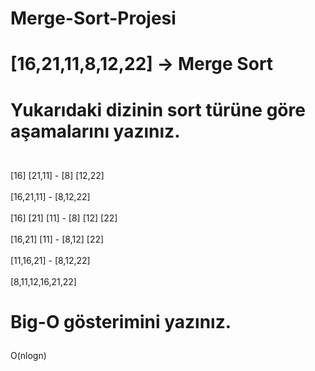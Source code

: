 # Merge-Sort-Projesi

<h1> [16,21,11,8,12,22] -> Merge Sort </h1>

# <p> Yukarıdaki dizinin sort türüne göre aşamalarını yazınız. </p>
<br>[16] [21,11] - [8] [12,22]</br>
<br> [16,21,11] - [8,12,22]</br>
<br>[16] [21] [11] - [8] [12] [22]</br>
<br>[16,21] [11] - [8,12] [22]</br>
<br>[11,16,21] - [8,12,22]</br>
<br>[8,11,12,16,21,22]</br>
<h1> <p> Big-O gösterimini yazınız. </p> </h1>
O(nlogn)
